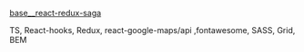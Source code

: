 

[base__react-redux-saga](https://IharTsykala.github.io/base__react-redux-saga)

TS, React-hooks, Redux, react-google-maps/api ,fontawesome, SASS, Grid, BEM
